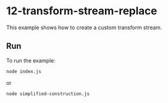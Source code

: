 # 12-transform-stream-replace

This example shows how to create a custom transform stream.

## Run

To run the example:

```bash
node index.js
```

or

```bash
node simplified-construction.js
```
